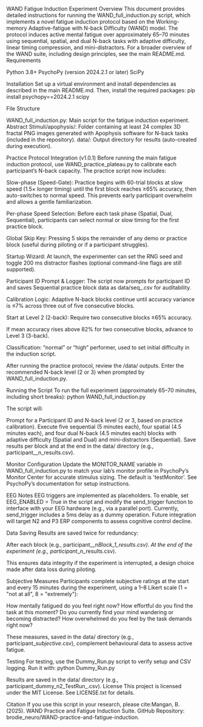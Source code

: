WAND Fatigue Induction Experiment
Overview
This document provides detailed instructions for running the WAND_full_induction.py script, which implements a novel fatigue induction protocol based on the Working-memory Adaptive-fatigue with N-back Difficulty (WAND) model. The protocol induces active mental fatigue over approximately 65–70 minutes using sequential, spatial, and dual N-back tasks with adaptive difficulty, linear timing compression, and mini-distractors. For a broader overview of the WAND suite, including design principles, see the main README.md.
Requirements

Python 3.8+
PsychoPy (version 2024.2.1 or later)
SciPy

Installation
Set up a virtual environment and install dependencies as described in the main README.md. Then, install the required packages:
pip install psychopy==2024.2.1 scipy

File Structure

WAND_full_induction.py: Main script for the fatigue induction experiment.
Abstract Stimuli/apophysis/: Folder containing at least 24 complex 3D fractal PNG images generated with Apophysis software for N-back tasks (included in the repository).
data/: Output directory for results (auto-created during execution).

Practice Protocol Integration (v1.0.1)
Before running the main fatigue induction protocol, use WAND_practice_plateau.py to calibrate each participant’s N-back capacity. The practice script now includes:

Slow-phase (Speed-Gate): Practice begins with 60-trial blocks at slow speed (1.5× longer timing) until the first block reaches ≥65% accuracy, then auto-switches to normal speed. This prevents early participant overwhelm and allows a gentle familiarization.

Per-phase Speed Selection: Before each task phase (Spatial, Dual, Sequential), participants can select normal or slow timing for the first practice block.

Global Skip Key: Pressing 5 skips the remainder of any demo or practice block (useful during piloting or if a participant struggles).

Startup Wizard: At launch, the experimenter can set the RNG seed and toggle 200 ms distractor flashes (optional command-line flags are still supported).

Participant ID Prompt & Logger: The script now prompts for participant ID and saves Sequential practice block data as data/seq_<ID>.csv for auditability.

Calibration Logic:
Adaptive N-back blocks continue until accuracy variance is ≤7% across three out of five consecutive blocks.

Start at Level 2 (2-back): Require two consecutive blocks ≥65% accuracy.

If mean accuracy rises above 82% for two consecutive blocks, advance to Level 3 (3-back).

Classification: “normal” or “high” performer, used to set initial difficulty in the induction script.

After running the practice protocol, review the /data/ outputs. Enter the recommended N-back level (2 or 3) when prompted by WAND_full_induction.py.

Running the Script
To run the full experiment (approximately 65–70 minutes, including short breaks):
python WAND_full_induction.py

The script will:

Prompt for a Participant ID and N-back level (2 or 3, based on practice calibration).
Execute five sequential (5 minutes each), four spatial (4.5 minutes each), and four dual N-back (4.5 minutes each) blocks with adaptive difficulty (Spatial and Dual) and mini-distractors (Sequential).
Save results per block and at the end in the data/ directory (e.g., participant_<ID>_n<level>_results.csv).

Monitor Configuration
Update the MONITOR_NAME variable in WAND_full_induction.py to match your lab’s monitor profile in PsychoPy’s Monitor Center for accurate stimulus sizing. The default is 'testMonitor'. See PsychoPy’s documentation for setup instructions.

EEG Notes
EEG triggers are implemented as placeholders. To enable, set EEG_ENABLED = True in the script and modify the send_trigger function to interface with your EEG hardware (e.g., via a parallel port). Currently, send_trigger includes a 5ms delay as a dummy operation. Future integration will target N2 and P3 ERP components to assess cognitive control decline.

Data Saving
Results are saved twice for redundancy:

After each block (e.g., participant_<ID>_n<level>_Block_1_results.csv).
At the end of the experiment (e.g., participant_<ID>_n<level>_results.csv).

This ensures data integrity if the experiment is interrupted, a design choice made after data loss during piloting.

Subjective Measures
Participants complete subjective ratings at the start and every 15 minutes during the experiment, using a 1–8 Likert scale (1 = "not at all", 8 = "extremely"):

How mentally fatigued do you feel right now?
How effortful do you find the task at this moment?
Do you currently find your mind wandering or becoming distracted?
How overwhelmed do you feel by the task demands right now?

These measures, saved in the data/ directory (e.g., participant_<ID>_subjective_<timestamp>.csv), complement behavioural data to assess active fatigue.

Testing
For testing, use the Dummy_Run.py script to verify setup and CSV logging. Run it with:
python Dummy_Run.py

Results are saved in the data/ directory (e.g., participant_dummy_n2_TestRun_<timestamp>.csv).
License
This project is licensed under the MIT License. See LICENSE.txt for details.

Citation
If you use this script in your research, please cite:Mangan, B. (2025). WAND Practice and Fatigue Induction Suite. GitHub Repository: brodie_neuro/WAND-practice-and-fatigue-induction.
